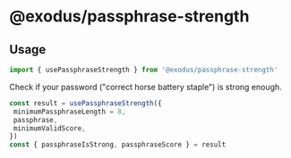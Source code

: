 # @exodus/passphrase-strength

## Usage

```javascript
import { usePassphraseStrength } from '@exodus/passphrase-strength'
```

Check if your password ("correct horse battery staple") is strong enough.

```javascript
const result = usePassphraseStrength({
 minimumPassphraseLength = 8,
 passphrase,
 minimumValidScore,
})
const { passphraseIsStrong, passphraseScore } = result
```
